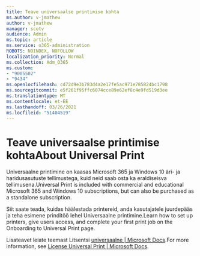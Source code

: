 ```yaml
---
title: Teave universaalse printimise kohta
ms.author: v-jmathew
author: v-jmathew
manager: scotv
audience: Admin
ms.topic: article
ms.service: o365-administration
ROBOTS: NOINDEX, NOFOLLOW
localization_priority: Normal
ms.collection: Adm_O365
ms.custom:
- "9005502"
- "9434"
ms.openlocfilehash: cd72d9e3b783d4a2e17fe5ac971e785824bc1798
ms.sourcegitcommit: e5f261f95ffc6074cce89e62ef8c4e9fd519d3ee
ms.translationtype: MT
ms.contentlocale: et-EE
ms.lasthandoff: 03/26/2021
ms.locfileid: "51404519"
---
```

# <a name="about-universal-print"></a><span data-ttu-id="ad4da-102">Teave universaalse printimise kohta</span><span class="sxs-lookup"><span data-stu-id="ad4da-102">About Universal Print</span></span>

<span data-ttu-id="ad4da-103">Universaalne printimine on kaasas Microsoft 365 ja Windows 10 äri- ja haridusasutuste tellimustega, kuid neid saab osta ka eraldiseisva tellimusena.</span><span class="sxs-lookup"><span data-stu-id="ad4da-103">Universal Print is included with commercial and educational Microsoft 365 and Windows 10 subscriptions, but can also be purchased as a standalone subscription.</span></span>

<span data-ttu-id="ad4da-104">Siit saate teada, kuidas häälestada printereid, anda kasutajatele juurdepääs ja teha esimene prinditöö lehel Universaalne printimine.</span><span class="sxs-lookup"><span data-stu-id="ad4da-104">Learn how to set up printers, give users access, and complete your first print job on the Onboarding to Universal Print page.</span></span>

<span data-ttu-id="ad4da-105">Lisateavet leiate teemast Litsentsi [universaalne | Microsoft Docs](https://docs.microsoft.com/universal-print/fundamentals/universal-print-license).</span><span class="sxs-lookup"><span data-stu-id="ad4da-105">For more information, see [License Universal Print | Microsoft Docs](https://docs.microsoft.com/universal-print/fundamentals/universal-print-license).</span></span>

